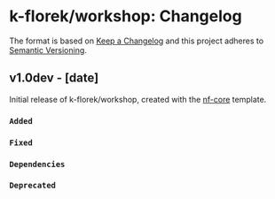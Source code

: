 # k-florek/workshop: Changelog

The format is based on [Keep a Changelog](https://keepachangelog.com/en/1.0.0/)
and this project adheres to [Semantic Versioning](https://semver.org/spec/v2.0.0.html).

## v1.0dev - [date]

Initial release of k-florek/workshop, created with the [nf-core](https://nf-co.re/) template.

### `Added`

### `Fixed`

### `Dependencies`

### `Deprecated`
